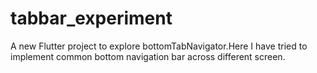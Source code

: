 # tabbar_experiment

A new Flutter project to explore bottomTabNavigator.Here I have tried to implement common bottom navigation bar across different screen.



